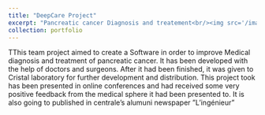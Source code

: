 ```yaml
---
title: "DeepCare Project"
excerpt: "Pancreatic cancer Diagnosis and treatement<br/><img src='/images/500x300.png'>"
collection: portfolio
---
```


TThis team project aimed to create a Software in order to improve Medical diagnosis and treatment of pancreatic cancer. It has been developed with the help of doctors and surgeons. After it had been finished, it was given to Cristal laboratory for further development and distribution. This project took has been presented in online conferences and had received some very positive feedback from the medical sphere it had been presented to. It is also going to published in centrale’s alumuni newspaper ”L’ingénieur”
